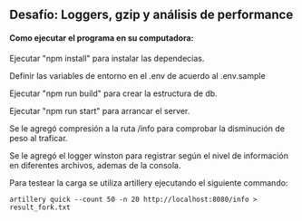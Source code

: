 ## Desafío: Loggers, gzip y análisis de performance
#### Como ejecutar el programa en su computadora:

Ejecutar "npm install" para instalar las dependecias.

Definir las variables de entorno en el .env de acuerdo al .env.sample

Ejecutar "npm run build" para crear la estructura de db.

Ejecutar "npm run start" para arrancar el server.

Se le agregó compresión a la ruta /info para comprobar la disminución de peso al traficar.

Se le agregó el logger winston para registrar según el nivel de información en diferentes archivos, ademas de la consola.

Para testear la carga se utiliza artillery ejecutando el siguiente commando:
```
artillery quick --count 50 -n 20 http://localhost:8080/info > result_fork.txt
```